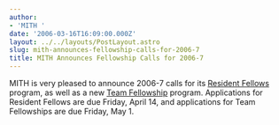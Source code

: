 ```yaml
---
author:
- 'MITH '
date: '2006-03-16T16:09:00.000Z'
layout: ../../layouts/PostLayout.astro
slug: mith-announces-fellowship-calls-for-2006-7
title: MITH Announces Fellowship Calls for 2006-7
---
```


MITH is very pleased to announce 2006-7 calls for its [Resident Fellows](http://mith.umd.edu/community/fellowships/) program, as well as a new [Team Fellowship](http://web.archive.org/web/20060916081044/http://www.mith2.umd.edu/about/teamfellowship.php) program. Applications for Resident Fellows are due Friday, April 14, and applications for Team Fellowships are due Friday, May 1.